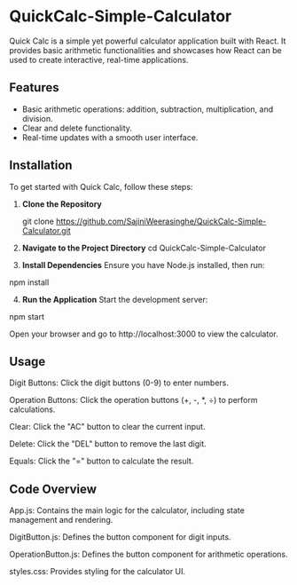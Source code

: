# QuickCalc-Simple-Calculator

Quick Calc is a simple yet powerful calculator application built with React. It provides basic arithmetic functionalities and showcases how React can be used to create interactive, real-time applications.

## Features

- Basic arithmetic operations: addition, subtraction, multiplication, and division.
- Clear and delete functionality.
- Real-time updates with a smooth user interface.

## Installation

To get started with Quick Calc, follow these steps:

1. **Clone the Repository**

   git clone https://github.com/SajiniWeerasinghe/QuickCalc-Simple-Calculator.git

2. **Navigate to the Project Directory**
cd QuickCalc-Simple-Calculator

3. **Install Dependencies**
Ensure you have Node.js installed, then run:

npm install

4. **Run the Application**
Start the development server:

npm start

Open your browser and go to http://localhost:3000 to view the calculator.

## Usage

Digit Buttons: Click the digit buttons (0-9) to enter numbers.

Operation Buttons: Click the operation buttons (+, -, *, ÷) to perform calculations.

Clear: Click the "AC" button to clear the current input.

Delete: Click the "DEL" button to remove the last digit.

Equals: Click the "=" button to calculate the result.

## Code Overview

App.js: Contains the main logic for the calculator, including state management and rendering.

DigitButton.js: Defines the button component for digit inputs.

OperationButton.js: Defines the button component for arithmetic operations.

styles.css: Provides styling for the calculator UI.
